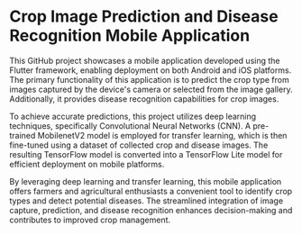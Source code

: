# Crop Image Prediction and Disease Recognition Mobile Application

This GitHub project showcases a mobile application developed using the Flutter framework, enabling deployment on both Android and iOS platforms. The primary functionality of this application is to predict the crop type from images captured by the device's camera or selected from the image gallery. Additionally, it provides disease recognition capabilities for crop images.

To achieve accurate predictions, this project utilizes deep learning techniques, specifically Convolutional Neural Networks (CNN). A pre-trained MobilenetV2 model is employed for transfer learning, which is then fine-tuned using a dataset of collected crop and disease images. The resulting TensorFlow model is converted into a TensorFlow Lite model for efficient deployment on mobile platforms.

By leveraging deep learning and transfer learning, this mobile application offers farmers and agricultural enthusiasts a convenient tool to identify crop types and detect potential diseases. The streamlined integration of image capture, prediction, and disease recognition enhances decision-making and contributes to improved crop management.

